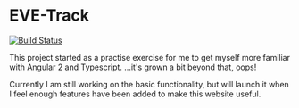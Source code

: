 # EVE-Track 

[![Build Status](https://travis-ci.org/Ionaru/EVE-Track.svg?branch=master)](https://travis-ci.org/Ionaru/EVE-Track)

This project started as a practise exercise for me to get myself more familiar with Angular 2 and Typescript.
...it's grown a bit beyond that, oops!

Currently I am still working on the basic functionality, but will launch it when I feel enough features have been added to make this website useful.
